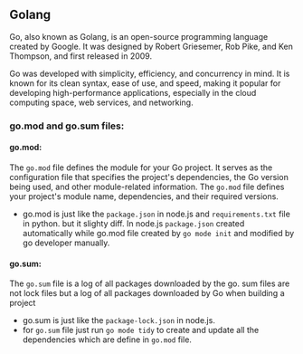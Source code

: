 ## Golang

Go, also known as Golang, is an open-source programming language created by Google. It was designed by Robert Griesemer, Rob Pike, and Ken Thompson, and first released in 2009.


Go was developed with simplicity, efficiency, and concurrency in mind. It is known for its clean syntax, ease of use, and speed, making it popular for developing high-performance applications, especially in the cloud computing space, web services, and networking.

### go.mod and go.sum files:

#### go.mod: 
The `go.mod` file defines the module for your Go project. It serves as the configuration file that specifies the project's dependencies, the Go version being used, and other module-related information.
The `go.mod` file defines your project's module name, dependencies, and their required versions.

- go.mod is just like the `package.json` in node.js and `requirements.txt` file in python. but it slighty diff. In node.js `package.json` created automatically while 
go.mod file created by `go mode init` and modified by go developer manually. 


#### go.sum: 
The `go.sum` file is a log of all packages downloaded by the go. sum files are not lock files but a log of all packages downloaded by Go when building a project
- go.sum is just like the `package-lock.json` in node.js.
- for `go.sum` file just run `go mode tidy` to create and update all the dependencies which are define in `go.mod` file.

